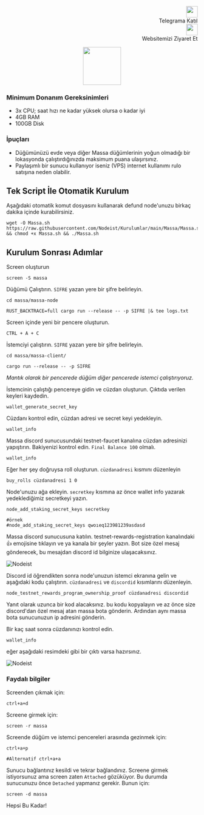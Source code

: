 <p style="font-size:14px" align="right">
 <a href="https://t.me/nodeistt" target="_blank"><img src="https://github.com/nnooddeeiisstt/Testnet_Kurulumlar/blob/fee87fe32609c1704206721b9fb16e4c5de75a96/telegramlogo.png" width="30"/></a><br>Telegrama Katıl<br>
<a href="https://nodeist.site/" target="_blank"><img src="https://raw.githubusercontent.com/nnooddeeiisstt/Testnet_Kurulumlar/main/logo.png" width="30"/></a><br> Websitemizi Ziyaret Et 
</p>


<p align="center">
  <img height="100" height="auto" src="https://raw.githubusercontent.com/Nodeist/Kurulumlar/main/Massa/1_PPZ1JUC1SIQ6S77Rqb2-Qg.png">
</p>

### Minimum Donanım Gereksinimleri
 - 3x CPU; saat hızı ne kadar yüksek olursa o kadar iyi
 - 4GB RAM
 - 100GB Disk
  
  
### İpuçları
  - Düğümünüzü evde veya diğer Massa düğümlerinin yoğun olmadığı bir lokasyonda çalıştırdığınızda maksimum puana ulaşırsınız.
  - Paylaşımlı bir sunucu kullanıyor iseniz (VPS) internet kullanımı rulo satışına neden olabilir.

## Tek Script İle Otomatik Kurulum
Aşağıdaki otomatik komut dosyasını kullanarak defund node'unuzu birkaç dakika içinde kurabilirsiniz.

```
wget -O Massa.sh https://raw.githubusercontent.com/Nodeist/Kurulumlar/main/Massa/Massa.sh && chmod +x Massa.sh && ./Massa.sh
```

## Kurulum Sonrası Adımlar

Screen oluşturun 
```
screen -S massa
```


Düğümü Çalıştırın. `SIFRE` yazan yere bir şifre belirleyin.
```
cd massa/massa-node

RUST_BACKTRACE=full cargo run --release -- -p SIFRE |& tee logs.txt
```


Screen içinde yeni bir pencere oluşturun.
```
CTRL + A + C 
```


İstemciyi çalıştırın. `SIFRE` yazan yere bir şifre belirleyin.
```
cd massa/massa-client/

cargo run --release -- -p SIFRE
```
*Mantık olarak bir pencerede düğüm diğer pencerede istemci çalıştırıyoruz.*



İstemcinin çalıştığı pencereye gidin ve cüzdan oluşturun. Çıktıda verilen keyleri kaydedin.
```
wallet_generate_secret_key
```


Cüzdanı kontrol edin, cüzdan adresi ve secret keyi yedekleyin.
```
wallet_info
```


Massa discord sunucusundaki testnet-faucet kanalına cüzdan adresinizi yapıştırın.
Bakiyenizi kontrol edin. `Final Balance 100` olmalı.
```
wallet_info
```


Eğer her şey doğruysa roll oluşturun. `cüzdanadresi` kısmını düzenleyin
```
buy_rolls cüzdanadresi 1 0
```


Node'unuzu ağa ekleyin. `secretkey` kısmına az önce wallet info yazarak yedeklediğimiz secretkeyi yazın.
```
node_add_staking_secret_keys secretkey

#örnek
#node_add_staking_secret_keys qwoıeq123981239asdasd
```


Massa discord sunucusuna katılın. testnet-rewards-registration kanalındaki 👍 emojisine tıklayın ve ya kanala bir şeyler yazın.
Bot size özel mesaj gönderecek, bu mesajdan discord id bilginize ulaşacaksınız.

![Nodeist](https://i.hizliresim.com/7w3sntd.png)



Discord id öğrendikten sonra node'unuzun istemci ekranına gelin ve aşağıdaki kodu çalıştırın.
`cüzdanadresi` ve `discordid` kısımlarını düzenleyin.

```
node_testnet_rewards_program_ownership_proof cüzdanadresi discordid
```


Yanıt olarak uzunca bir kod alacaksınız. bu kodu kopyalayın ve az önce size discord'dan özel mesaj atan massa bota gönderin.
Ardından aynı massa bota sunucunuzun ip adresini gönderin. 



Bir kaç saat sonra cüzdanınızı kontrol edin. 
```
wallet_info
```

eğer aşağıdaki resimdeki gibi bir çıktı varsa hazırsınız. 

![Nodeist](https://i.hizliresim.com/tc4s31r.png)



### Faydalı bilgiler
Screenden çıkmak için:
```
ctrl+a+d
```

Screene girmek için:
```
screen -r massa
```

Screende düğüm ve istemci pencereleri arasında gezinmek için:
```
ctrl+a+p

#Alternatif ctrl+a+a
```

Sunucu bağlantınız kesildi ve tekrar bağlandınız. Screene girmek istiyorsunuz ama screen zaten `Attached` gözüküyor. 
Bu durumda sunucunuzu önce `Detached` yapmanız gerekir. Bunun için:
```
screen -d massa
```

Hepsi Bu Kadar!
